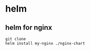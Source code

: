# helm

helm for nginx
----------------------------------

```
git clone 
helm install my-nginx ./nginx-chart

```
